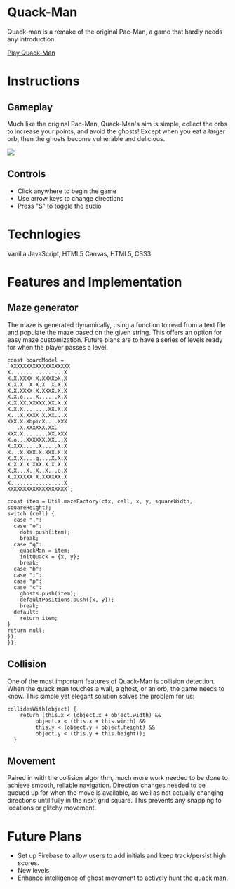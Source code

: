 # Quack-Man
Quack-man is a remake of the original Pac-Man, a game that hardly needs any introduction.

[Play Quack-Man](http://www.tomhansen.io/Quack-Man/)

# Instructions

## Gameplay
Much like the original Pac-Man, Quack-Man's aim is simple, collect the orbs to increase your points, and avoid the ghosts! Except when you eat a larger orb, then the ghosts become vulnerable and delicious.

![](https://preview.ibb.co/iFWgKR/quackman.png)

## Controls
- Click anywhere to begin the game
- Use arrow keys to change directions
- Press "S" to toggle the audio


# Technlogies
Vanilla JavaScript, HTML5 Canvas, HTML5, CSS3

# Features and Implementation
## Maze generator
The maze is generated dynamically, using a function to read from a text file and populate the maze based on the given string. This offers an option for easy maze customization. Future plans are to have a series of levels ready for when the player passes a level.
```
const boardModel =
`XXXXXXXXXXXXXXXXXXX
X.................X
X.X.XXXX.X.XXXXoX.X
X.X.X  X.X.X  X.X.X
X.X.XXXX.X.XXXX.X.X
X.X.o....X......X.X
X.X.XX.XXXXX.XX.X.X
X.X.X........XX.X.X
X...X.XXXX X.XX...X
XXX.X.XbpicX....XXX
   .X.XXXXXX.XX.
XXX.X........XX.XXX
X.o...XXXXXX.XX...X
X.XXX.....X.....X.X
X...X.XXX.X.XXX.X.X
X.X.X....q....X.X.X
X.X.X.X.XXX.X.X.X.X
X.X...X..X..X...o.X
X.XXXXXX.X.XXXXXX.X
X.................X
XXXXXXXXXXXXXXXXXXX`;

const item = Util.mazeFactory(ctx, cell, x, y, squareWidth, squareHeight);
switch (cell) {
  case ".":
  case "o":
    dots.push(item);
    break;
  case "q":
    quackMan = item;
    initQuack = {x, y};
    break;
  case "b":
  case "i":
  case "p":
  case "c":
    ghosts.push(item);
    defaultPositions.push({x, y});
    break;
  default:
    return item;
}
return null;
});
});

```

## Collision
One of the most important features of Quack-Man is collision detection. When the quack man touches a wall, a ghost, or an orb, the game needs to know. This simple yet elegant solution solves the problem for us:
```  
collidesWith(object) {
    return (this.x < (object.x + object.width) &&
         object.x < (this.x + this.width) &&
         this.y < (object.y + object.height) &&
         object.y < (this.y + this.height));
  }
```
## Movement
Paired in with the collision algorithm, much more work needed to be done to achieve smooth, reliable navigation. Direction changes needed to be queued up for when the move is available, as well as not actually changing directions until fully in the next grid square. This prevents any snapping to locations or glitchy movement.

# Future Plans
- Set up Firebase to allow users to add initials and keep track/persist high scores.
- New levels
- Enhance intelligence of ghost movement to actively hunt the quack man.
